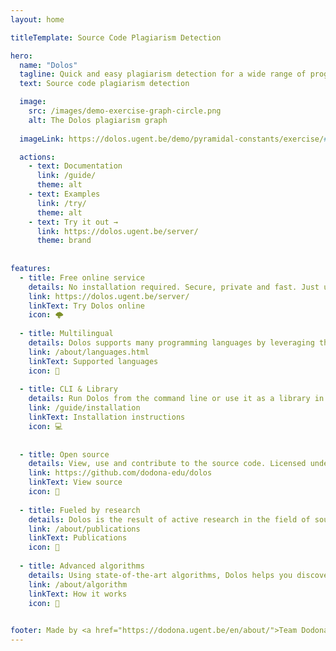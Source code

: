 ```yaml
---
layout: home

titleTemplate: Source Code Plagiarism Detection

hero:
  name: "Dolos"
  tagline: Quick and easy plagiarism detection for a wide range of programming languages.
  text: Source code plagiarism detection

  image:
    src: /images/demo-exercise-graph-circle.png
    alt: The Dolos plagiarism graph
    
  imageLink: https://dolos.ugent.be/demo/pyramidal-constants/exercise/#/graph

  actions:
    - text: Documentation
      link: /guide/
      theme: alt
    - text: Examples
      link: /try/
      theme: alt
    - text: Try it out →
      link: https://dolos.ugent.be/server/
      theme: brand
      
  
features:
  - title: Free online service
    details: No installation required. Secure, private and fast. Just upload your files and get a report. 
    link: https://dolos.ugent.be/server/
    linkText: Try Dolos online
    icon: 🌩️
    
  - title: Multilingual
    details: Dolos supports many programming languages by leveraging the <b>tree-sitter</b> parser library.
    link: /about/languages.html
    linkText: Supported languages
    icon: 🌳
    
  - title: CLI & Library
    details: Run Dolos from the command line or use it as a library in your own project. For advanced users.
    link: /guide/installation
    linkText: Installation instructions
    icon: 💻
        
    
  - title: Open source
    details: View, use and contribute to the source code. Licensed under the MIT license.
    link: https://github.com/dodona-edu/dolos
    linkText: View source
    icon: 📖
    
  - title: Fueled by research
    details: Dolos is the result of active research in the field of source code plagiarism detection.
    link: /about/publications
    linkText: Publications
    icon: 🔬
    
  - title: Advanced algorithms
    details: Using state-of-the-art algorithms, Dolos helps you discover plagiarism.
    link: /about/algorithm
    linkText: How it works
    icon: 🚀
  

footer: Made by <a href="https://dodona.ugent.be/en/about/">Team Dodona</a> with ❤️
---
```





